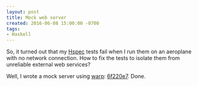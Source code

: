 ```yaml
---
layout: post
title: Mock web server
created: 2016-06-08 15:00:00 -0700
tags:
- Haskell
---
```

So, it turned out that my [Hspec][hspec] tests fail when I run them on an
aeroplane with no network connection. How to fix the tests to isolate them from
unreliable external web services?

Well, I wrote a mock server using [warp][warp]: [6f220e7][commit]. Done.

[commit]: https://github.com/seahug/seattlehaskell-org/commit/6f220e7bfdbbdc69765b1ffc17eb1f4b680bf146
[hspec]: http://hspec.github.io/
[warp]: https://hackage.haskell.org/package/warp
